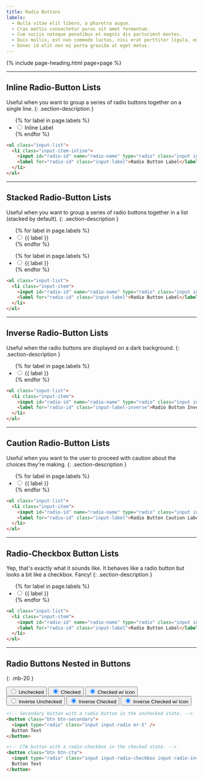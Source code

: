 ```yaml
---
title: Radio Buttons
labels:
  - Nulla vitae elit libero, a pharetra augue.
  - Cras mattis consectetur purus sit amet fermentum.
  - Cum sociis natoque penatibus et magnis dis parturient montes.
  - Duis mollis, est non commodo luctus, nisi erat porttitor ligula, eget lacinia.
  - Donec id elit non mi porta gravida at eget metus.
---
```


{% include page-heading.html page=page %}

---

## Inline Radio-Button Lists
Useful when you want to group a series of radio buttons together on a single line.
{: .section-description }

<ul class="input-list mb-30">
  {% for label in page.labels %}
    <li class="input-item-inline">
      <input id="radio-inline-{{ forloop.index }}" name="radio-list" type="radio" class="input input-radio" {% if forloop.index == 1 %}checked{% endif %} />
      <label for="radio-inline-{{ forloop.index }}" class="input-label">Inline Label</label>
    </li>
  {% endfor %}
</ul>

```html
<ul class="input-list">
  <li class="input-item-inline">
    <input id="radio-id" name="radio-name" type="radio" class="input input-radio" checked />
    <label for="radio-id" class="input-label">Radio Button Label</label>
  </li>
</ul>
```

---

## Stacked Radio-Button Lists
Useful when you want to group a series of radio buttons together in a list (stacked by default).
{: .section-description }

<div class="col-container mb-15 sm:mb-30">
  <div class="col col-100 sm:col-50 mb-15 sm:mb-0">
    <div class="rounded bg-white box-padding">
      <ul class="input-list">
        {% for label in page.labels %}
          <li class="input-item">
            <input id="radio-light-{{ forloop.index }}" name="radio-light-list" type="radio" class="input input-radio" {% if forloop.index == 1 %}checked{% endif %} />
            <label for="radio-light-{{ forloop.index }}" class="input-label">{{ label }}</label>
          </li>
        {% endfor %}
      </ul>
    </div>
  </div>
  <div class="col col-100 sm:col-50">
    <div class="box-secondary box-padding">
      <ul class="input-list">
        {% for label in page.labels %}
          <li class="input-item">
            <input id="radio-dark-{{ forloop.index }}" name="radio-dark-list" type="radio" class="input input-radio" {% if forloop.index == 1 %}checked{% endif %} />
            <label for="radio-dark-{{ forloop.index }}" class="input-label">{{ label }}</label>
          </li>
        {% endfor %}
      </ul>
    </div>
  </div>
</div>

```html
<ul class="input-list">
  <li class="input-item">
    <input id="radio-id" name="radio-name" type="radio" class="input input-radio" checked />
    <label for="radio-id" class="input-label">Radio Button Label</label>
  </li>
</ul>
```

---

## Inverse Radio-Button Lists
Useful when the radio buttons are displayed on a dark background.
{: .section-description }

<div class="box-secondary box-padding bg-gray-darker">
  <ul class="input-list">
    {% for label in page.labels %}
      <li class="input-item">
        <input id="radio-inverse-{{ forloop.index }}" name="radio-inverse-list" type="radio" class="input input-radio input-radio-inverse" {% if forloop.index == 1 %}checked{% endif %} />
        <label for="radio-inverse-{{ forloop.index }}" class="input-label-inverse">{{ label }}</label>
      </li>
    {% endfor %}
  </ul>
</div>

```html
<ul class="input-list">
  <li class="input-item">
    <input id="radio-id" name="radio-name" type="radio" class="input input-radio input-radio-inverse" checked />
    <label for="radio-id" class="input-label-inverse">Radio Button Inverse Label</label>
  </li>
</ul>
```

---

## Caution Radio-Button Lists
Useful when you want to the user to proceed with caution about the choices they're making.
{: .section-description }

<ul class="input-list">
  {% for label in page.labels %}
    <li class="input-item">
      <input id="radio-caution-{{ forloop.index }}" name="radio-caution-list" type="radio" class="input input-radio input-radio-caution" {% if forloop.index == 1 %}checked{% endif %} />
      <label for="radio-caution-{{ forloop.index }}" class="input-label">{{ label }}</label>
    </li>
  {% endfor %}
</ul>

```html
<ul class="input-list">
  <li class="input-item">
    <input id="radio-id" name="radio-name" type="radio" class="input input-radio input-radio-caution" checked />
    <label for="radio-id" class="input-label">Radio Button Caution Label</label>
  </li>
</ul>
```

---

## Radio-Checkbox Button Lists
Yep, that's exactly what it sounds like. It behaves like a radio button but looks a bit like a checkbox. Fancy!
{: .section-description }

<ul class="input-list">
  {% for label in page.labels %}
    <li class="input-item">
      <input id="radio-checkbox-{{ forloop.index }}" name="radio-list" type="radio" class="input input-radio-checkbox" {% if forloop.index == 1 %}checked{% endif %} />
      <label for="radio-checkbox-{{ forloop.index }}" class="input-label">{{ label }}</label>
    </li>
  {% endfor %}
</ul>

```html
<ul class="input-list">
  <li class="input-item">
    <input id="radio-id" name="radio-name" type="radio" class="input input-radio-checkbox" checked />
    <label for="radio-id" class="input-label">Radio Button Label</label>
  </li>
</ul>
```

---

## Radio Buttons Nested in Buttons
{: .mb-20 }

<button class="btn btn-secondary mr-10 mb-10">
  <input type="radio" class="input input-radio mr-5" />
  Unchecked
</button>
<button class="btn btn-secondary mr-10 mb-10">
  <input type="radio" class="input input-radio mr-5" checked />
  Checked
</button>
<button class="btn btn-secondary mr-10 mb-10">
  <input type="radio" class="input input-radio-checkbox mr-5" checked />
  Checked w/ Icon
</button>
<button class="btn btn-cta mr-10 mb-10">
  <input type="radio" class="input input-radio input-radio-inverse mr-5" />
  Inverse Unchecked
</button>
<button class="btn btn-cta mr-10 mb-10">
  <input type="radio" class="input input-radio input-radio-inverse mr-5" checked />
  Inverse Checked
</button>
<button class="btn btn-cta mr-10 mb-10">
  <input type="radio" class="input input-radio-checkbox input-radio-inverse mr-10" checked />
  Inverse Checked w/ Icon
</button>

```html
<!-- Secondary button with a radio button in the unchecked state. -->
<button class="btn btn-secondary">
  <input type="radio" class="input input-radio mr-5" />
  Button Text
</button>

<!-- CTA button with a radio-checkbox in the checked state. -->
<button class="btn btn-cta">
  <input type="radio" class="input input-radio-checkbox input-radio-inverse mr-5" checked />
  Button Text
</button>
```
